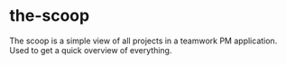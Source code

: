# the-scoop
The scoop is a simple view of all projects in a teamwork PM application. Used to get a quick overview of everything. 
